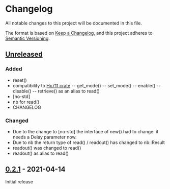 # Changelog
All notable changes to this project will be documented in this file.

The format is based on [Keep a Changelog](https://keepachangelog.com/en/1.0.0/),
and this project adheres to [Semantic Versioning](https://semver.org/spec/v2.0.0.html).

## [Unreleased]
### Added
- reset()
- compatibility to [Hx711 crate](https://github.com/jonas-hagen/hx711)
-- get_mode()
-- set_mode()
-- enable()
-- disable()
-- retrieve() as an alias to read()
- [no-std]
- nb for read()
- CHANGELOG
### Changed
- Due to the change to [no-std] the interface of new() had to change: it needs a Delay parameter now.
- Due to nb the return type of read() / readout() has changed to nb::Result
- readout() was changed to read()
- readout() as alias to read()
## [0.2.1] - 2021-04-14
Initial release

[Unreleased]: https://github.com/crjeder/hx711_spi/blob/no-std/
[0.2.1]: https://github.com/crjeder/hx711_spi/tree/0.2.1
